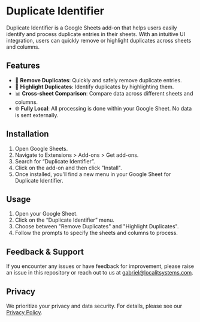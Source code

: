 # Duplicate Identifier

Duplicate Identifier is a Google Sheets add-on that helps users easily identify and process duplicate entries in their sheets. With an intuitive UI integration, users can quickly remove or highlight duplicates across sheets and columns.

## Features

- 🚫 **Remove Duplicates**: Quickly and safely remove duplicate entries.
- 🌟 **Highlight Duplicates**: Identify duplicates by highlighting them.
- 📊 **Cross-sheet Comparison**: Compare data across different sheets and columns.
- 🌐 **Fully Local**: All processing is done within your Google Sheet. No data is sent externally.

## Installation

1. Open Google Sheets.
2. Navigate to Extensions > Add-ons > Get add-ons.
3. Search for “Duplicate Identifier”.
4. Click on the add-on and then click "Install".
5. Once installed, you'll find a new menu in your Google Sheet for Duplicate Identifier.

## Usage

1. Open your Google Sheet.
2. Click on the “Duplicate Identifier” menu.
3. Choose between "Remove Duplicates" and "Highlight Duplicates".
4. Follow the prompts to specify the sheets and columns to process.

## Feedback & Support

If you encounter any issues or have feedback for improvement, please raise an issue in this repository or reach out to us at gabriel@localitsystems.com.

## Privacy

We prioritize your privacy and data security. For details, please see our [Privacy Policy](PRIVACY-POLICY.md).

